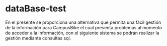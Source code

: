 # dataBase-test

En el presente se proporciona una alternativa que permita una fácil gestión de la información para CampusBike el cual presenta problemas al momento de acceder a la información, con  el siguiente sistema se podrán realizar la gestión mediante consultas sql. 
